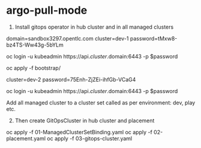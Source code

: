 # argo-pull-mode


1. Install gitops operator in hub cluster and in all managed clusters

domain=sandbox3297.opentlc.com
cluster=dev-1 
password=tMxw8-bz4TS-Ww43g-5bYLm

oc login -u kubeadmin https://api.$cluster.$domain:6443 -p $password

oc apply -f bootstrap/

cluster=dev-2 
password=75Enh-ZjZEi-ihfGb-VCaG4

oc login -u kubeadmin https://api.$cluster.$domain:6443 -p $password

Add all managed cluster to a cluster set called as per environment: dev, play etc.

2. Then create GitOpsCluster in hub cluster and placement

oc apply -f 01-ManagedClusterSetBinding.yaml
oc apply -f 02-placement.yaml
oc apply -f 03-gitops-cluster.yaml